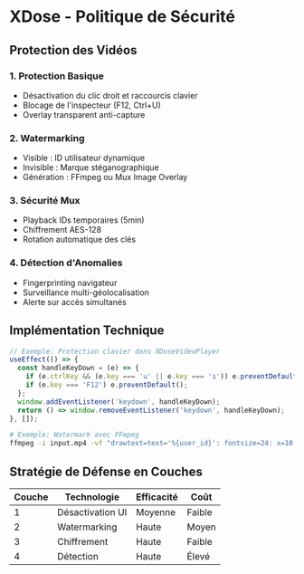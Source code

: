 # XDose - Politique de Sécurité

## Protection des Vidéos

### 1. Protection Basique
- Désactivation du clic droit et raccourcis clavier
- Blocage de l'inspecteur (F12, Ctrl+U)
- Overlay transparent anti-capture

### 2. Watermarking
- Visible : ID utilisateur dynamique
- Invisible : Marque stéganographique
- Génération : FFmpeg ou Mux Image Overlay

### 3. Sécurité Mux
- Playback IDs temporaires (5min)
- Chiffrement AES-128
- Rotation automatique des clés

### 4. Détection d'Anomalies
- Fingerprinting navigateur
- Surveillance multi-géolocalisation
- Alerte sur accès simultanés

## Implémentation Technique

```javascript
// Exemple: Protection clavier dans XDoseVideoPlayer
useEffect(() => {
  const handleKeyDown = (e) => {
    if (e.ctrlKey && (e.key === 'u' || e.key === 's')) e.preventDefault();
    if (e.key === 'F12') e.preventDefault();
  };
  window.addEventListener('keydown', handleKeyDown);
  return () => window.removeEventListener('keydown', handleKeyDown);
}, []);
```

```bash
# Exemple: Watermark avec FFmpeg
ffmpeg -i input.mp4 -vf "drawtext=text='%{user_id}': fontsize=24: x=10: y=10" -c:a copy output.mp4
```

## Stratégie de Défense en Couches

Couche | Technologie | Efficacité | Coût
---|---|---|---
1 | Désactivation UI | Moyenne | Faible
2 | Watermarking | Haute | Moyen
3 | Chiffrement | Haute | Faible
4 | Détection | Haute | Élevé